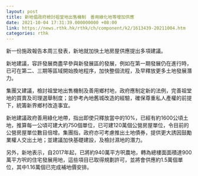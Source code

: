 ```yaml
---
layout: post
title: 新地倡政府檢討祖堂地出售機制　善用綠化地等增加供應
date: 2021-10-04 17:31:39.000000000 +08:00
link: https://news.rthk.hk/rthk/ch/component/k2/1613439-20211004.htm
categories: rthk
---
```


新一份施政報告本周三發表，新地就加快土地房屋供應提出多項建議。

新地建議，容許發展商盡早參與新發展區的發展，例如在第一期發展仍在進行時，已可在第二、三期等區域開始換地程序，加快整個流程，及早釋放更多土地發展潛力。

集團又建議，檢討祖堂地出售機制及善用鄉村地，政府應制定新的法例，完善祖堂地的買賣及司理選舉制度；並參考內地舊城改造的經驗，確保尊重私人產權的前提下，統籌新界鄉村改造事宜。

新地建議政府善用綠化地帶，指出即使只釋放當中的10%，已經有約1600公頃土地，推算每一公頃可建大約750個單位，已可建120萬個公營房屋單位，令目前的公營房屋單位數目倍增。集團指，政府亦可考慮推出土地債券，提供更大誘因鼓勵業權人交出土地；並建議加快基礎建設，及檢討濕地的潛力。

另外，新地表示，自2017年起，已將約940萬平方呎農地，轉為總樓面面積達900萬平方呎的住宅發展用地，這些項目已取得規劃許可，並將會供應約1.5萬個單位，其中1.16萬個已完成補地價安排。
